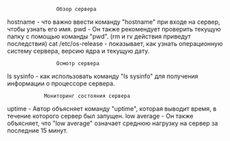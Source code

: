					Обзор сервера

hostname - что важно ввести команду "hostname" при входе на сервер, чтобы узнать его имя.
pwd - Он также рекомендует проверить текущую папку с помощью команды "pwd". (rm и rv действия приведут последствия)
cat /etc/os-release - показывает, как узнать операционную систему сервера, версию ядра и текущую дату.

					Осмотр сервера
ls sysinfo - как использовать команду "ls sysinfo" для получения информации о процессоре сервера.

				Мониторинг состояния сервера
uptime - Автор объясняет команду "uptime", которая выводит время, в течение которого сервер был запущен.
low average - Он также объясняет, что "low average" означает среднюю нагрузку на сервер за последние 15 минут.
